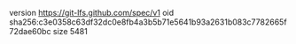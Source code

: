 version https://git-lfs.github.com/spec/v1
oid sha256:c3e0358c63df32dc0e8fb4a3b5b71e5641b93a2631b083c7782665f72dae60bc
size 5481
